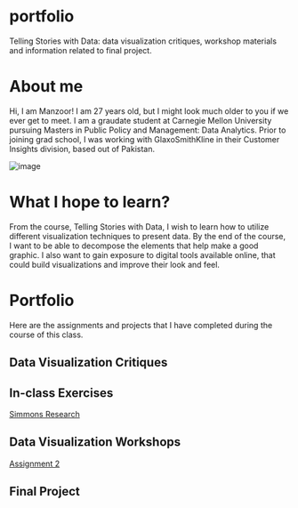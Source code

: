# portfolio
Telling Stories with Data: data visualization critiques, workshop materials and information related to final project.

# About me
Hi, I am Manzoor! I am 27 years old, but I might look much older to you if we ever get to meet. I am a graudate student at Carnegie Mellon University pursuing Masters in Public Policy and Management: Data Analytics. Prior to joining grad school, I was working with GlaxoSmithKline in their Customer Insights division, based out of Pakistan.               

![image](https://user-images.githubusercontent.com/93225948/138967997-8e45694e-bc32-4a82-82f1-1afcac2fe194.png)

# What I hope to learn?
From the course, Telling Stories with Data, I wish to learn how to utilize different visualization techniques to present data. By the end of the course, I want to be able to decompose the elements that help make a good graphic. I also want to gain exposure to digital tools available online, that could build visualizations and improve their look and feel.  

# Portfolio
Here are the assignments and projects that I have completed during the course of this class.

## Data Visualization Critiques
## In-class Exercises

[Simmons Research](/inclass.md)

## Data Visualization Workshops

[Assignment 2](/dataviz2.md)

## Final Project
